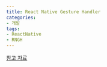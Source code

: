 ```yaml
---
title: React Native Gesture Handler
categories:
- 개발
tags:
- ReactNative
- RNGH
---
```


[참고 자료](https://docs.swmansion.com/react-native-gesture-handler/docs/)
